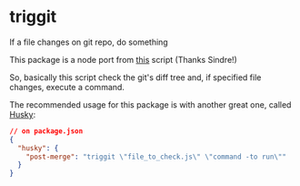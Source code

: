 # triggit
If a file changes on git repo, do something

This package is a node port from [this](https://gist.github.com/sindresorhus/7996717) script (Thanks
Sindre!)

So, basically this script check the git's diff tree and, if specified file changes, execute a command.

The recommended usage for this package is with another great one, called 
[Husky](https://www.npmjs.com/package/husky):

```json
// on package.json
{
  "husky": {
    "post-merge": "triggit \"file_to_check.js\" \"command -to run\""
  }
}
```
